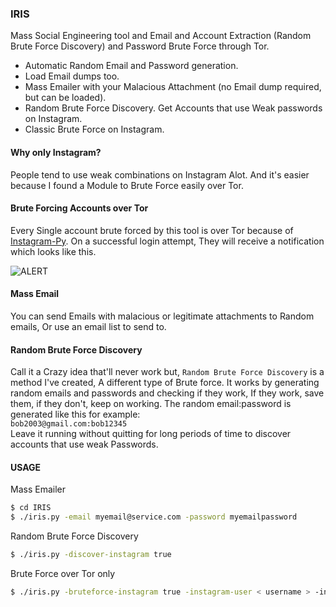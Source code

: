 ### IRIS
Mass Social Engineering tool and Email and Account Extraction (Random Brute Force Discovery) and Password Brute Force through Tor.
- Automatic Random Email and Password generation.
- Load Email dumps too.
- Mass Emailer with your Malacious Attachment (no Email dump required, but can be loaded).
- Random Brute Force Discovery. Get Accounts that use Weak passwords on Instagram.
- Classic Brute Force on Instagram.

#### Why only Instagram?
People tend to use weak combinations on Instagram Alot.
And it's easier because I found a Module to Brute Force easily over Tor.

#### Brute Forcing Accounts over Tor
Every Single account brute forced by this tool is over Tor because of [Instagram-Py](https://github.com/deathsec/instagram-py).
On a successful login attempt, They will receive a notification which looks like this.

![ALERT](https://github.com/quantumcored/paradoxia/blob/master/iris/alert.png)

#### Mass Email
You can send Emails with malacious or legitimate attachments to Random emails, Or use an email list to send to.

#### Random Brute Force Discovery
Call it a Crazy idea that'll never work but,
``Random Brute Force Discovery`` is a method I've created, A different type of Brute force.
It works by generating random emails and passwords and checking if they work,
If they work, save them, if they don't, keep on working.
The random email:password is generated like this for example: \
``bob2003@gmail.com:bob12345`` \
Leave it running without quitting for long periods of time to discover accounts that use weak Passwords.

#### USAGE
Mass Emailer
```bash
$ cd IRIS
$ ./iris.py -email myemail@service.com -password myemailpassword 
```

Random Brute Force Discovery
```bash
$ ./iris.py -discover-instagram true
```

Brute Force over Tor only
```bash
$ ./iris.py -bruteforce-instagram true -instagram-user < username > -instagram-list < password list > 
```
